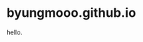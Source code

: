 # byungmooo.github.io
<html>
   <head>
      <title></title>
   </head>
<body>
   hello.
</body>

</html>
